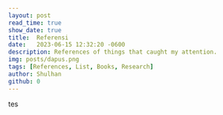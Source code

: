 ```yaml
---
layout: post
read_time: true
show_date: true
title:  Referensi
date:   2023-06-15 12:32:20 -0600
description: References of things that caught my attention.
img: posts/dapus.png 
tags: [References, List, Books, Research]
author: Shulhan
github: 0
---
```


tes
